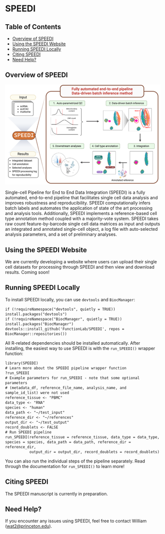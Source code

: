 # SPEEDI

## Table of Contents

- [Overview of SPEEDI](#overview-of-speedi)
- [Using the SPEEDI Website](#using-the-speedi-website)
- [Running SPEEDI Locally](#running-speedi-locally)
- [Citing SPEEDI](#citing-speedi)
- [Need Help?](#need-help)

## Overview of SPEEDI

![Overview of SPEEDI](https://github.com/FunctionLab/SPEEDI/blob/main/SPEEDI_overview.png?raw=true)

Single-cell Pipeline for End to End Data Integration (SPEEDI) is a fully automated, end-to-end pipeline that facilitates single cell data analysis and improves robustness and reproducibility. SPEEDI computationally infers batch labels and automates the application of state of the art processing and analysis tools. Additionally, SPEEDI implements a reference-based cell type annotation method coupled with a majority-vote system. SPEEDI takes raw count feature-by-barcode single cell data matrices as input and outputs an integrated and annotated single-cell object, a log file with auto-selected analysis parameters, and a set of preliminary analyses.

## Using the SPEEDI Website

We are currently developing a website where users can upload their single cell datasets for processing through SPEEDI and then view and download results. Coming soon! 

## Running SPEEDI Locally

To install SPEEDI locally, you can use `devtools` and `BiocManager`:

```
if (!requireNamespace("devtools", quietly = TRUE)) install.packages("devtools")
if (!requireNamespace("BiocManager", quietly = TRUE)) install.packages("BiocManager")
devtools::install_github('FunctionLab/SPEEDI', repos = BiocManager::repositories())
```

All R-related dependencies should be installed automatically. After installing, the easiest way to use SPEEDI is with the `run_SPEEDI()` wrapper function:

```
library(SPEEDI)
# Learn more about the SPEEDI pipeline wrapper function
?run_SPEEDI
# Example parameters for run_SPEEDI - note that some optional parameters 
# (metadata_df, reference_file_name, analysis_name, and sample_id_list) were not used
reference_tissue <- "PBMC"
data_type <- "RNA"
species <- "human"
data_path <- "~/test_input"
reference_dir <- "~/references"
output_dir <- "~/test_output"
record_doublets <- FALSE
# Run SPEEDI pipeline
run_SPEEDI(reference_tissue = reference_tissue, data_type = data_type, species = species, data_path = data_path, reference_dir = reference_dir, 
           output_dir = output_dir, record_doublets = record_doublets)
```

You can also run the individual steps of the pipeline separately. Read through the documentation for `run_SPEEDI()` to learn more!

## Citing SPEEDI

The SPEEDI manuscript is currently in preparation.

## Need Help?

If you encounter any issues using SPEEDI, feel free to contact William (wat2@princeton.edu).
